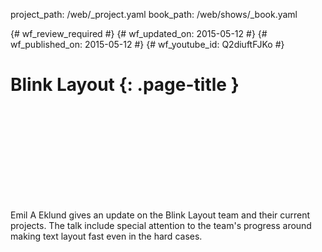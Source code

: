 project_path: /web/_project.yaml
book_path: /web/shows/_book.yaml

{# wf_review_required #}
{# wf_updated_on: 2015-05-12 #}
{# wf_published_on: 2015-05-12 #}
{# wf_youtube_id: Q2diuftFJKo #}

# Blink Layout {: .page-title }


<div class="video-wrapper">
  <iframe class="devsite-embedded-youtube-video" data-video-id="Q2diuftFJKo"
          data-autohide="1" data-showinfo="0" frameborder="0" allowfullscreen>
  </iframe>
</div>


Emil A Eklund gives an update on the Blink Layout team and their current projects. The talk include special attention to the team's progress around making text layout fast even in the hard cases.
